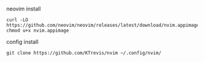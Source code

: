 neovim install
```
curl -LO https://github.com/neovim/neovim/releases/latest/download/nvim.appimage
chmod u+x nvim.appimage
```
config install
```
git clone https://github.com/KTrevis/nvim ~/.config/nvim/
```

